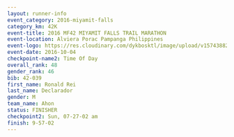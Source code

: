 ```yaml
---
layout: runner-info 
event_category: 2016-miyamit-falls 
category_km: 42K 
event-title: 2016 MF42 MIYAMIT FALLS TRAIL MARATHON 
event-location: Alviera Porac Pampanga Philippines 
event-logo: https://res.cloudinary.com/dykbosktl/image/upload/v1574388289/Logo/image_iezhv9.jpg 
event-date: 2016-10-04 
checkpoint-name2: Time Of Day 
overall_rank: 48
gender_rank: 46
bib: 42-039
first_name: Ronald Rei
last_name: Declarador
gender: M
team_name: Ahon
status: FINISHER
checkpoint2: Sun, 07-27-02 am
finish: 9-57-02
---
```

